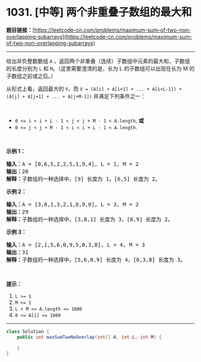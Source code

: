 # 1031. [中等] 两个非重叠子数组的最大和

**题目链接：**[https://leetcode-cn.com/problems/maximum-sum-of-two-non-overlapping-subarrays](https://leetcode-cn.com/problems/maximum-sum-of-two-non-overlapping-subarrays)

---

<div class="content__1Y2H">
 <div class="notranslate">
  <p>给出非负整数数组 <code>A</code> ，返回两个非重叠（连续）子数组中元素的最大和，子数组的长度分别为 <code>L</code> 和 <code>M</code>。（这里需要澄清的是，长为 L 的子数组可以出现在长为 M 的子数组之前或之后。）</p> 
  <p>从形式上看，返回最大的 <code>V</code>，而 <code>V = (A[i] + A[i+1] + ... + A[i+L-1]) + (A[j] + A[j+1] + ... + A[j+M-1])</code> 并满足下列条件之一：</p> 
  <p>&nbsp;</p> 
  <ul> 
   <li><code>0 &lt;= i &lt; i + L - 1 &lt; j &lt; j + M - 1 &lt; A.length</code>, <strong>或</strong></li> 
   <li><code>0 &lt;= j &lt; j + M - 1 &lt; i &lt; i + L - 1 &lt; A.length</code>.</li> 
  </ul> 
  <p>&nbsp;</p> 
  <p><strong>示例 1：</strong></p> 
  <pre class="language-text"><strong>输入：</strong>A = [0,6,5,2,2,5,1,9,4], L = 1, M = 2
<strong>输出：</strong>20
<strong>解释：</strong>子数组的一种选择中，[9] 长度为 1，[6,5] 长度为 2。
</pre> 
  <p><strong>示例 2：</strong></p> 
  <pre class="language-text"><strong>输入：</strong>A = [3,8,1,3,2,1,8,9,0], L = 3, M = 2
<strong>输出：</strong>29
<strong>解释：</strong>子数组的一种选择中，[3,8,1] 长度为 3，[8,9] 长度为 2。
</pre> 
  <p><strong>示例 3：</strong></p> 
  <pre class="language-text"><strong>输入：</strong>A = [2,1,5,6,0,9,5,0,3,8], L = 4, M = 3
<strong>输出：</strong>31
<strong>解释：</strong>子数组的一种选择中，[5,6,0,9] 长度为 4，[0,3,8] 长度为 3。</pre> 
  <p>&nbsp;</p> 
  <p><strong>提示：</strong></p> 
  <ol> 
   <li><code>L &gt;= 1</code></li> 
   <li><code>M &gt;= 1</code></li> 
   <li><code>L + M &lt;= A.length &lt;= 1000</code></li> 
   <li><code>0 &lt;= A[i] &lt;= 1000</code></li> 
  </ol> 
 </div>
</div>

---

```java
class Solution {
    public int maxSumTwoNoOverlap(int[] A, int L, int M) {
        
    }
}
```